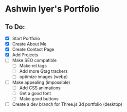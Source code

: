# Ashwin Iyer's Portfolio



## To Do: 
- [x] Start Portfolio
- [x] Create About Me
- [x] Create Contact Page
- [x] Add Projects
- [ ] Make SEO compatible
  - [ ] Make rel tags
  - [ ] Add more Gtag trackers
  - [ ] optimize images (webp)
- [ ] Make appealing (impossible)
  - [ ] Add CSS animations
  - [ ] Get a good font
  - [ ] Make good buttons
- [ ] Create a dev branch for Three.js 3d portfolio (desktop)
